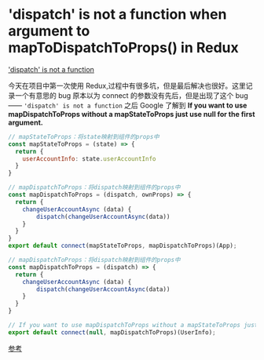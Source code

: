 # 'dispatch' is not a function when argument to mapToDispatchToProps() in Redux

['dispatch' is not a function](https://stackoverflow.com/questions/35443167/dispatch-is-not-a-function-when-argument-to-maptodispatchtoprops-in-redux)

今天在项目中第一次使用 Redux,过程中有很多坑，但是最后解决也很好。这里记录一个有意思的 bug 原本以为 connect 的参数没有先后，但是出现了这个 bug —— `'dispatch' is not a function` 之后 Google 了解到 **If you want to use mapDispatchToProps without a mapStateToProps just use null for the first argument.**


```js
// mapStateToProps：将state映射到组件的props中
const mapStateToProps = (state) => {
  return {
    userAccountInfo: state.userAccountInfo
  }
}

// mapDispatchToProps：将dispatch映射到组件的props中
const mapDispatchToProps = (dispatch, ownProps) => {
  return {
    changeUserAccountAsync (data) {
        dispatch(changeUserAccountAsync(data))
    }
  }
}
export default connect(mapStateToProps, mapDispatchToProps)(App);
```
```js
// mapDispatchToProps：将dispatch映射到组件的props中
const mapDispatchToProps = (dispatch) => {
  return {
    changeUserAccountAsync (data) {
        dispatch(changeUserAccountAsync(data))
    }
  }
}

// If you want to use mapDispatchToProps without a mapStateToProps just use null for the first argument.
export default connect(null, mapDispatchToProps)(UserInfo);
```

[参考](https://segmentfault.com/a/1190000012612206)
